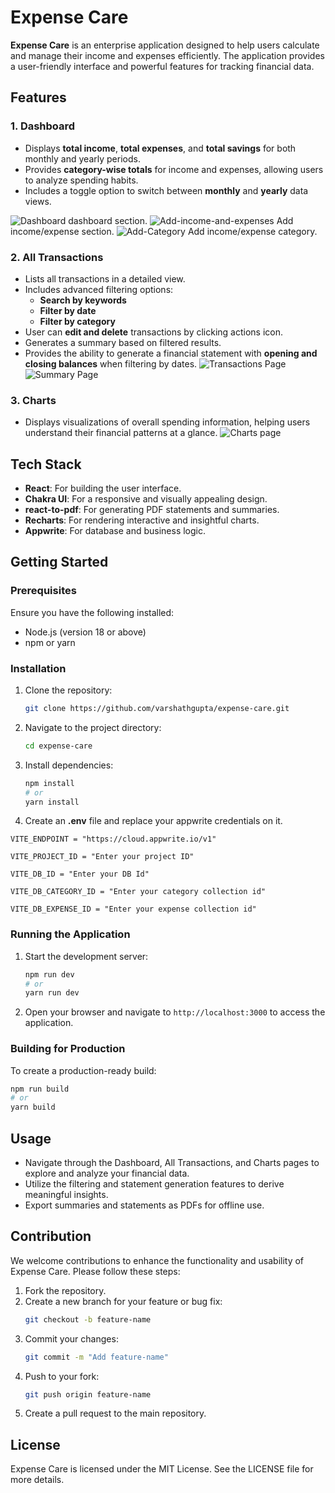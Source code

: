 # Expense Care

**Expense Care** is an enterprise application designed to help users calculate and manage their income and expenses efficiently. The application provides a user-friendly interface and powerful features for tracking financial data.

## Features

### 1. Dashboard
- Displays **total income**, **total expenses**, and **total savings** for both monthly and yearly periods.
- Provides **category-wise totals** for income and expenses, allowing users to analyze spending habits.
- Includes a toggle option to switch between **monthly** and **yearly** data views.

 ![Dashboard](./public/readme-images/Dashboard.png)   dashboard section.
 ![Add-income-and-expenses](./public/readme-images/Add_Income_or_Expense.png) Add income/expense section.
 ![Add-Category](./public/readme-images/Add_category.png) Add income/expense category.

### 2. All Transactions
- Lists all transactions in a detailed view.
- Includes advanced filtering options:
  - **Search by keywords**
  - **Filter by date**
  - **Filter by category**
- User can **edit and delete** transactions by clicking actions icon.
- Generates a summary based on filtered results.
- Provides the ability to generate a financial statement with **opening and closing balances** when filtering by dates.
 ![Transactions Page](./public/readme-images/All_Transactions.png)
 ![Summary Page](./public/readme-images/Transaction_Report.png)

### 3. Charts
- Displays visualizations of overall spending information, helping users understand their financial patterns at a glance.
 ![Charts page](./public/readme-images/Charts.png) 

## Tech Stack
- **React**: For building the user interface.
- **Chakra UI**: For a responsive and visually appealing design.
- **react-to-pdf**: For generating PDF statements and summaries.
- **Recharts**: For rendering interactive and insightful charts.
- **Appwrite**: For database and business logic.

## Getting Started

### Prerequisites
Ensure you have the following installed:
- Node.js (version 18 or above)
- npm or yarn

### Installation
1. Clone the repository:
   ```bash
   git clone https://github.com/varshathgupta/expense-care.git
   ```
2. Navigate to the project directory:
   ```bash
   cd expense-care
   ```
3. Install dependencies:
   ```bash
   npm install
   # or
   yarn install
   ```
4. Create an **.env** file and replace your appwrite credentials on it.
```
VITE_ENDPOINT = "https://cloud.appwrite.io/v1"

VITE_PROJECT_ID = "Enter your project ID"

VITE_DB_ID = "Enter your DB Id"

VITE_DB_CATEGORY_ID = "Enter your category collection id"

VITE_DB_EXPENSE_ID = "Enter your expense collection id"
 ```
### Running the Application
1. Start the development server:
   ```bash
   npm run dev
   # or
   yarn run dev
   ```
2. Open your browser and navigate to `http://localhost:3000` to access the application.

### Building for Production
To create a production-ready build:
```bash
npm run build
# or
yarn build
```

## Usage
- Navigate through the Dashboard, All Transactions, and Charts pages to explore and analyze your financial data.
- Utilize the filtering and statement generation features to derive meaningful insights.
- Export summaries and statements as PDFs for offline use.

## Contribution
We welcome contributions to enhance the functionality and usability of Expense Care. Please follow these steps:
1. Fork the repository.
2. Create a new branch for your feature or bug fix:
   ```bash
   git checkout -b feature-name
   ```
3. Commit your changes:
   ```bash
   git commit -m "Add feature-name"
   ```
4. Push to your fork:
   ```bash
   git push origin feature-name
   ```
5. Create a pull request to the main repository.

## License
Expense Care is licensed under the MIT License. See the LICENSE file for more details.



